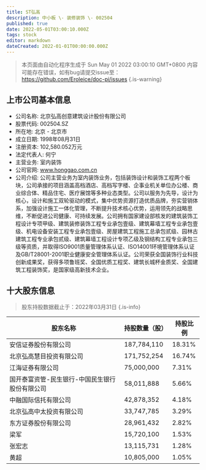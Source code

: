 ```yaml
---
title: ST弘高
description: 中小板 \- 装修装饰 \- 002504
published: true
date: 2022-05-01T03:00:10.000Z
tags: stock
editor: markdown
dateCreated: 2022-01-01T00:00:00.000Z
---
```


> 本页面由自动化程序生成于 Sun May 01 2022 03:00:10 GMT+0800
> 内容可能存在错误，如有bug请提交issue至：https://github.com/Eroleice/doc-pi/issues
{.is-warning}

## 上市公司基本信息
- 公司名称: 北京弘高创意建筑设计股份有限公司
- 股票代码: 002504.SZ
- 所在地: 北京 - 北京市
- 成立日期: 1998年08月31日
- 注册资本: 102,580.052万元
- 法定代表人: 何宁
- 主营业务: 室内装饰
- 公司官网: www.honggao.com.cn
- 公司介绍: 公司主营业务为室内装饰业务，包括装饰设计和装饰工程两个板块，公司承接的项目涵盖高档酒店、高档写字楼、企事业机关单位办公楼、商业综合体、精品住宅、医疗展馆等多种业态类型。公司以服务为先导，设计为核心，设计和施工双轮驱动的模式，集中优势资源打造优质品牌，夯实营销体系，加强设计施工一体化管理，不断提升技术核心优势，运用领先的战略思维，不断促进公司健康、可持续发展。公司拥有国家建设部核发的建筑装饰工程设计专项甲级、建筑装修装饰工程专业承包壹级、建筑幕墙工程专业承包壹级、机电设备安装工程专业承包壹级、房屋建筑工程施工总承包贰级、园林古建筑工程专业承包贰级、建筑幕墙工程设计专项乙级及钢结构工程专业承包三级等资质，并取得ISO9001质量管理体系认证、ISO14001环境管理体系认证及GB/T28001-2001职业健康安全管理体系认证。公司荣获全国装饰行业科技创新成果奖，获得多项鲁班奖、全国优质工程奖、建筑长城杯金质奖、全国建筑工程装饰奖，是国家级高新技术企业。


## 十大股东信息
> 股东持股数据截止于：2022年03月31日
{.is-info}

| 股东名称 | 持股数量（股） | 持股比例 |
| --- | --- | --- |
| 安信证券股份有限公司 | 187,784,110 | 18.31% |
| 北京弘高慧目投资有限公司 | 171,752,254 | 16.74% |
| 江海证券有限公司 | 75,000,000 | 7.31% |
| 国开泰富资管-民生银行-中国民生银行股份有限公司 | 58,011,888 | 5.66% |
| 中融国际信托有限公司 | 42,878,352 | 4.18% |
| 北京弘高中太投资有限公司 | 33,747,785 | 3.29% |
| 东方证券股份有限公司 | 28,961,432 | 2.82% |
| 梁军 | 15,720,100 | 1.53% |
| 张宏志 | 13,115,731 | 1.28% |
| 黄超 | 10,805,000 | 1.05% |




